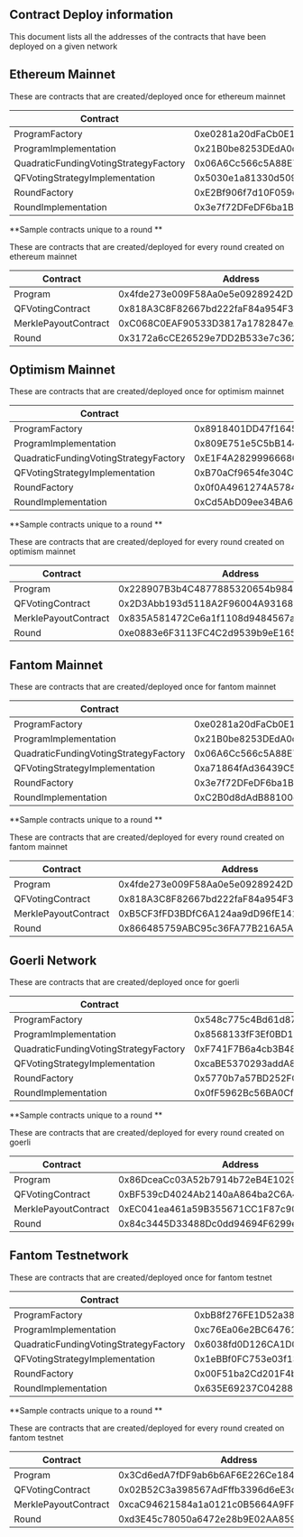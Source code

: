 ## Contract Deploy information

This document lists all the addresses of the contracts that have been deployed on a given network

## Ethereum Mainnet

These are contracts that are created/deployed once for ethereum mainnet

| Contract                              | Address                                    |
|---------------------------------------|--------------------------------------------|
| ProgramFactory                        | 0xe0281a20dFaCb0E179E6581c33542bC533DdC4AB |
| ProgramImplementation                 | 0x21B0be8253DEdA0d2d8f010d06ED86093d52359b |
| QuadraticFundingVotingStrategyFactory | 0x06A6Cc566c5A88E77B1353Cdc3110C2e6c828e38 |
| QFVotingStrategyImplementation        | 0x5030e1a81330d5098473E8d309E116C2792202eB |
| RoundFactory                          | 0xE2Bf906f7d10F059cE65769F53fe50D8E0cC7cBe |
| RoundImplementation                   | 0x3e7f72DFeDF6ba1BcBFE77A94a752C529Bb4429E |

**Sample contracts unique to a round **

These are contracts that are created/deployed for every round created on ethereum mainnet

| Contract                              | Address                                    |
|---------------------------------------|--------------------------------------------|
| Program                               | 0x4fde273e009F58Aa0e5e09289242D5336FD18ad1 |
| QFVotingContract                      | 0x818A3C8F82667bd222faF84a954F35d2b0Eb6a78 |
| MerklePayoutContract                  | 0xC068C0EAF90533D3817a1782847eAA6719ABB6c7 |
| Round                                 | 0x3172a6cCE26529e7DD2B533e7c3622a0b544f349 |

## Optimism Mainnet

These are contracts that are created/deployed once for optimism mainnet

| Contract                              | Address                                    |
|---------------------------------------|--------------------------------------------|
| ProgramFactory                        | 0x8918401DD47f1645fF1111D8E513c0404b84d5bB |
| ProgramImplementation                 | 0x809E751e5C5bB1446e9ab2Ac37c687a35DE53BC6 |
| QuadraticFundingVotingStrategyFactory | 0xE1F4A28299966686c689223Ee7803258Dbde0942 |
| QFVotingStrategyImplementation        | 0xB70aCf9654fe304CfE24ee2fA9302a987d22c31e |
| RoundFactory                          | 0x0f0A4961274A578443089D06AfB9d1fC231A5a4D |
| RoundImplementation                   | 0xCd5AbD09ee34BA604795F7f69413caf20ee0Ab60 |


**Sample contracts unique to a round **

These are contracts that are created/deployed for every round created on optimism mainnet

| Contract                              | Address                                    |
|---------------------------------------|--------------------------------------------|
| Program                               | 0x228907B3b4C4877885320654b98465daF62C3766 |
| QFVotingContract                      | 0x2D3Abb193d5118A2F96004A9316830d9E96f44Aa |
| MerklePayoutContract                  | 0x835A581472Ce6a1f1108d9484567a2162C9959C8 |
| Round                                 | 0xe0883e6F3113FC4C2d9539b9eE1659E59531e312 |

## Fantom Mainnet

These are contracts that are created/deployed once for fantom mainnet

| Contract                              | Address                                    |
|---------------------------------------|--------------------------------------------|
| ProgramFactory                        | 0xe0281a20dFaCb0E179E6581c33542bC533DdC4AB |
| ProgramImplementation                 | 0x21B0be8253DEdA0d2d8f010d06ED86093d52359b |
| QuadraticFundingVotingStrategyFactory | 0x06A6Cc566c5A88E77B1353Cdc3110C2e6c828e38 |
| QFVotingStrategyImplementation        | 0xa71864fAd36439C50924359ECfF23Bb185FFDf21 |
| RoundFactory                          | 0x3e7f72DFeDF6ba1BcBFE77A94a752C529Bb4429E |
| RoundImplementation                   | 0xC2B0d8dAdB88100d8509534BB8B5778d1901037d |


**Sample contracts unique to a round **

These are contracts that are created/deployed for every round created on fantom mainnet

| Contract                              | Address                                    |
|---------------------------------------|--------------------------------------------|
| Program                               | 0x4fde273e009F58Aa0e5e09289242D5336FD18ad1 |
| QFVotingContract                      | 0x818A3C8F82667bd222faF84a954F35d2b0Eb6a78 |
| MerklePayoutContract                  | 0xB5CF3fFD3BDfC6A124aa9dD96fE14118Ed8083e5 |
| Round                                 | 0x866485759ABC95c36FA77B216A5AdbA4275a14aB |

## Goerli Network

These are contracts that are created/deployed once for goerli

| Contract                              | Address                                    |
|---------------------------------------|--------------------------------------------|
| ProgramFactory                        | 0x548c775c4Bd61d873a445ee4E769cf1A18d60eA9 |
| ProgramImplementation                 | 0x8568133fF3Ef0BD108868278Cb2a516Eaa3B8ABf |
| QuadraticFundingVotingStrategyFactory | 0xF741F7B6a4cb3B4869B2e2C01aB70A12575B53Ab |
| QFVotingStrategyImplementation        | 0xcaBE5370293addA85e961bc46fE5ec6D3c6aab28 |
| RoundFactory                          | 0x5770b7a57BD252FC4bB28c9a70C9572aE6400E48 |
| RoundImplementation                   | 0x0fF5962Bc56BA0Cf6D7d6EF90df274AE5dC4D16A |


**Sample contracts unique to a round **

These are contracts that are created/deployed for every round created on goerli

| Contract                              | Address                                    |
|---------------------------------------|--------------------------------------------|
| Program                               | 0x86DceaCc03A52b7914b72eB4E10290f72BD99e68 |
| QFVotingContract                      | 0xBF539cD4024Ab2140aA864ba2C6A430201b19318 |
| MerklePayoutContract                  | 0xEC041ea461a59B355671CC1F87c904519375A6FD |
| Round                                 | 0x84c3445D33488Dc0dd94694F6299ea3b37aB3cB6 |


## Fantom Testnetwork

These are contracts that are created/deployed once for fantom testnet

| Contract                              | Address                                    |
|---------------------------------------|--------------------------------------------|
| ProgramFactory                        | 0xbB8f276FE1D52a38FbED8845bCefb9A23138Af92 |
| ProgramImplementation                 | 0xc76Ea06e2BC6476178e40E2B40bf5C6Bf3c40EF6 |
| QuadraticFundingVotingStrategyFactory | 0x6038fd0D126CA1D0b2eA8897a06575100f7b16C2 |
| QFVotingStrategyImplementation        | 0x1eBBf0FC753e03f13Db456A3686523Fc589E4f67 |
| RoundFactory                          | 0x00F51ba2Cd201F4bFac0090F450de0992a838762 |
| RoundImplementation                   | 0x635E69237C0428861EC8c5D8083e9616022c89Ea |


**Sample contracts unique to a round **

These are contracts that are created/deployed for every round created on fantom testnet

| Contract                              | Address                                    |
|---------------------------------------|--------------------------------------------|
| Program                               | 0x3Cd6edA7fDF9ab6b6AF6E226Ce184569C5DF8Ae5 |
| QFVotingContract                      | 0x02B52C3a398567AdFffb3396d6eE3d3c2bff37fE |
| MerklePayoutContract                  | 0xcaC94621584a1a0121c0B5664A9FFB0B86588B8a |
| Round                                 | 0xd3E45c78050a6472e28b9E02AA8596F7868e63d6 |
